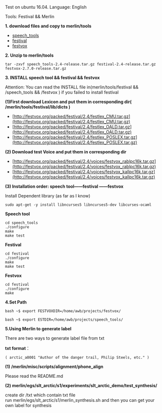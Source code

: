 Test on ubuntu 16.04. Language: English 

Tools: Festival && Merlin

**1. download files and copy to merlin/tools**

* [speech_tools](http://festvox.org/packed/festival/2.4/speech_tools-2.4-release.tar.gz)
* [festival](http://festvox.org/packed/festival/2.4/festival-2.4-release.tar.gz)
* [festvox](http://festvox.org/download.html)

**2. Unzip to merlin/tools**

``` 
tar -zxvf speech_tools-2.4-release.tar.gz festival-2.4-release.tar.gz festvox-2.7.0-release.tar.gz
```

**3. INSTALL speech tool && festival && festvox**

Attention: You can read the INSTALL file in(merlin/tools/festival && /speech_tools && /festvox ) if you failed to install festival 

**(1)First download Lexicon and put them in corresponding dir( /merlin/tools/festival/lib/dicts )**

* [http://festvox.org/packed/festival/2.4/festlex_CMU.tar.gz](http://festvox.org/packed/festival/2.4/festlex_CMU.tar.gz)
* [http://festvox.org/packed/festival/2.4/festlex_OALD.tar.gz](http://festvox.org/packed/festival/2.4/festlex_OALD.tar.gz)
* [http://festvox.org/packed/festival/2.4/festlex_POSLEX.tar.gz](http://festvox.org/packed/festival/2.4/festlex_POSLEX.tar.gz)

**(2) Download test Voice and put them in corresponding dir**

* [http://festvox.org/packed/festival/2.4/voices/festvox_rablpc16k.tar.gz](http://festvox.org/packed/festival/2.4/voices/festvox_rablpc16k.tar.gz)
* [http://festvox.org/packed/festival/2.4/voices/festvox_kallpc16k.tar.gz](http://festvox.org/packed/festival/2.4/voices/festvox_kallpc16k.tar.gz)

**(3) Installation order: speech tool——festival ——festvox**

Install Dependent library (as far as I know)
```
sudo apt-get -y install libncurses5 libncurses5-dev libcurses-ocaml 
```

**Speech tool**
```
cd speech_tools
./configure
make
make test
```

**Festival**
```
cd festival
./configure
make
make test
```

**Festvox**

```
cd festival
./configure
make
```
**4.Set Path**
```
bash ~$ export FESTVOXDIR=/home/awb/projects/festvox/

bash ~$ export ESTDIR=/home/awb/projects/speech_tools/
```

**5.Using Merlin to generate label**

There are two ways to generate label file from txt 

**txt format**：
```
( arctic_a0001 "Author of the danger trail, Philip Steels, etc." )
```
**(1) /merlin/misc/scripts/alignment/phone_align**

Please read the README.md

**(2) merlin/egs/slt_arctic/s1/experiments/slt_arctic_demo/test_synthesis/**

create dir /txt which contain txt file  
run merlin/egs/slt_arctic/s1/merlin_synthesis.sh and then you can get your own label for synthesis
